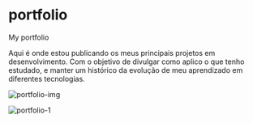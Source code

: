 # portfolio

My portfolio

Aqui é onde estou publicando os meus principais projetos em desenvolvimento. Com o objetivo de divulgar como aplico o que tenho estudado, e manter um histórico da evolução de meu aprendizado em diferentes tecnologias.

![portfolio-img](https://user-images.githubusercontent.com/40327303/105789325-fd884f00-5f60-11eb-99f4-1a328827f1b0.PNG)

![portfolio-1](https://github.com/JPSS14/portfolio/assets/40327303/fc890558-1d68-4d1b-b2c3-e971fc4638df)
